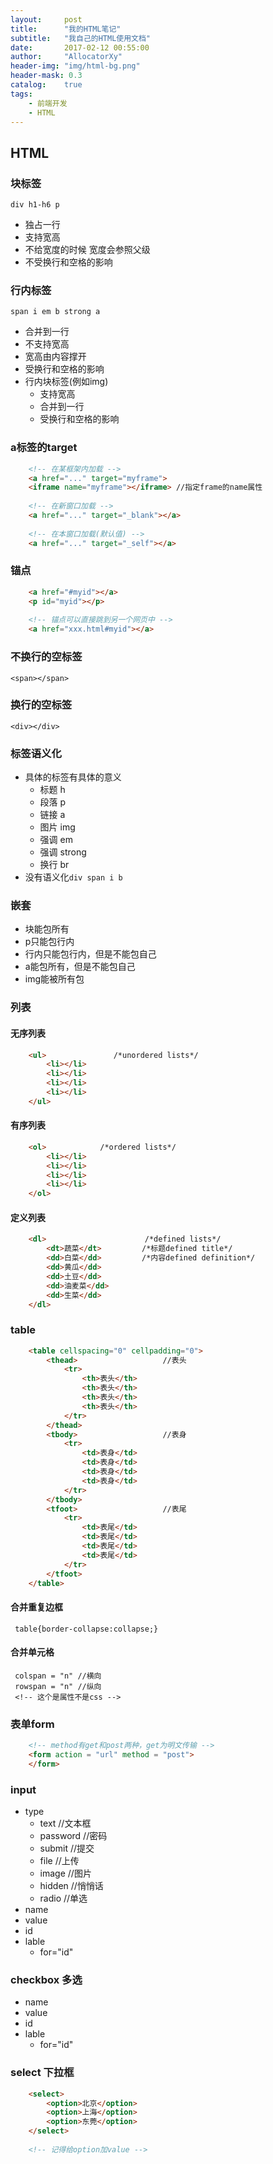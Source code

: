 ```yaml
---
layout:     post
title:      "我的HTML笔记"
subtitle:   "我自己的HTML使用文档"
date:       2017-02-12 00:55:00
author:     "AllocatorXy"
header-img: "img/html-bg.png"
header-mask: 0.3
catalog:    true
tags:
    - 前端开发
    - HTML
---
```


## HTML

### 块标签
`div h1-h6 p`

- 独占一行
- 支持宽高
- 不给宽度的时候 宽度会参照父级
- 不受换行和空格的影响
    
### 行内标签
`span i em b strong a`

- 合并到一行
- 不支持宽高
- 宽高由内容撑开
- 受换行和空格的影响
- 行内块标签(例如img)
    + 支持宽高
    + 合并到一行
    + 受换行和空格的影响

### a标签的target
```html
    <!-- 在某框架内加载 -->
    <a href="..." target="myframe">
    <iframe name="myframe"></iframe> //指定frame的name属性
    
    <!-- 在新窗口加载 -->
    <a href="..." target="_blank"></a>
    
    <!-- 在本窗口加载(默认值) -->
    <a href="..." target="_self"></a>
```

### 锚点
```html
    <a href="#myid"></a>
    <p id="myid"></p>
    
    <!-- 锚点可以直接跳到另一个网页中 -->
    <a href="xxx.html#myid"></a>
```

### 不换行的空标签
    <span></span>

### 换行的空标签
    <div></div>

### 标签语义化

- 具体的标签有具体的意义
    + 标题  h
    + 段落  p
    + 链接  a
    + 图片  img
    + 强调  em
    + 强调  strong
    + 换行  br
- 没有语义化`div span i b`

### 嵌套
- 块能包所有
- p只能包行内
- 行内只能包行内，但是不能包自己
- a能包所有，但是不能包自己
- img能被所有包

### 列表

#### 无序列表
```html
    <ul>               /*unordered lists*/
        <li></li>      
        <li></li>
        <li></li>
        <li></li>
    </ul>
```

#### 有序列表
```html
    <ol>            /*ordered lists*/
        <li></li>
        <li></li>
        <li></li>
        <li></li>
    </ol>
```

#### 定义列表
```html 
    <dl>                      /*defined lists*/
        <dt>蔬菜</dt>         /*标题defined title*/   
        <dd>白菜</dd>         /*内容defined definition*/
        <dd>黄瓜</dd>
        <dd>土豆</dd>
        <dd>油麦菜</dd>
        <dd>生菜</dd>
    </dl>
```

### table
```html
    <table cellspacing="0" cellpadding="0">
        <thead>                   //表头
            <tr>
                <th>表头</th>
                <th>表头</th>
                <th>表头</th>
                <th>表头</th>
            </tr>
        </thead>
        <tbody>                   //表身
            <tr>
                <td>表身</td>
                <td>表身</td>
                <td>表身</td>
                <td>表身</td>
            </tr>
        </tbody>
        <tfoot>                   //表尾
            <tr>
                <td>表尾</td>
                <td>表尾</td>
                <td>表尾</td>
                <td>表尾</td>
            </tr>
        </tfoot>
    </table>
```

#### 合并重复边框
     table{border-collapse:collapse;}

#### 合并单元格
     colspan = "n" //横向
     rowspan = "n" //纵向
     <!-- 这个是属性不是css -->

### 表单form
```html
    <!-- method有get和post两种，get为明文传输 -->
    <form action = "url" method = "post"> 
    </form>
```

### input

- type
    + text        //文本框
    + password    //密码
    + submit      //提交
    + file        //上传
    + image       //图片
    + hidden      //悄悄话
    + radio       //单选
- name
- value
- id
- lable
    + for="id"

### checkbox 多选

- name
- value
- id
- lable
    + for="id"

### select 下拉框
```html
    <select>
        <option>北京</option>
        <option>上海</option>
        <option>东莞</option>
    </select>
    
    <!-- 记得给option加value -->
```
